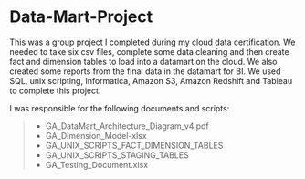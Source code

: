 # Data-Mart-Project
This was a group project I  completed during my cloud data certification. We needed to take six csv files, complete some data cleaning and then create fact and dimension tables to load into a datamart on the cloud. We also created some reports from the final data in the datamart for BI. We used SQL, unix scripting, Informatica, Amazon S3, Amazon Redshift and Tableau to complete this project. 

I was responsible for the following documents and scripts: <br>
> - GA_DataMart_Architecture_Diagram_v4.pdf <br>
> - GA_Dimension_Model-xlsx <br>
> - GA_UNIX_SCRIPTS_FACT_DIMENSION_TABLES <br>
> - GA_UNIX_SCRIPTS_STAGING_TABLES <br>
> - GA_Testing_Document.xlsx
